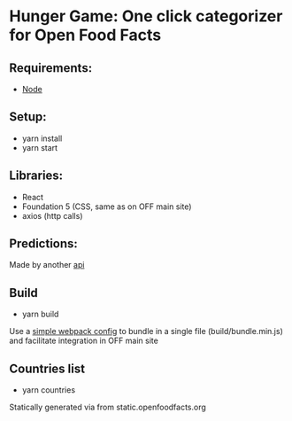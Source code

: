 # Hunger Game: One click categorizer for Open Food Facts

## Requirements:

- [Node](https://nodejs.org)

## Setup:

- yarn install
- yarn start

## Libraries:

- React
- Foundation 5 (CSS, same as on OFF main site)
- axios (http calls)

## Predictions:

Made by another [api](http://robotoff.bournhonesque.eu/api/v1/categories/predictions)

## Build

- yarn build

Use a [simple webpack config](https://github.com/facebook/create-react-app/issues/3365#issuecomment-376546407) to bundle in a single file (build/bundle.min.js) and facilitate integration in OFF main site

## Countries list

- yarn countries

Statically generated via from static.openfoodfacts.org
